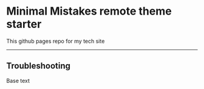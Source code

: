 # Minimal Mistakes remote theme starter

This github pages repo for my tech site

---

## Troubleshooting

Base text